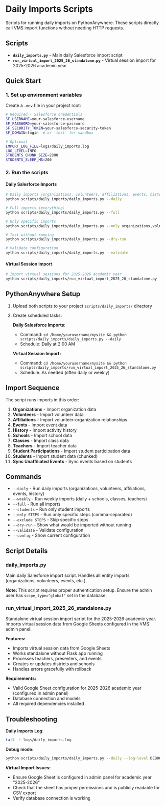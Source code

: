 # Daily Imports Scripts

Scripts for running daily imports on PythonAnywhere. These scripts directly call VMS import functions without needing HTTP requests.

## Scripts

- **`daily_imports.py`** - Main daily Salesforce import script
- **`run_virtual_import_2025_26_standalone.py`** - Virtual session import for 2025-2026 academic year

## Quick Start

### 1. Set up environment variables
Create a `.env` file in your project root:
```bash
# Required - Salesforce credentials
SF_USERNAME=your-salesforce-username
SF_PASSWORD=your-salesforce-password
SF_SECURITY_TOKEN=your-salesforce-security-token
SF_DOMAIN=login  # or 'test' for sandbox

# Optional
IMPORT_LOG_FILE=logs/daily_imports.log
LOG_LEVEL=INFO
STUDENTS_CHUNK_SIZE=2000
STUDENTS_SLEEP_MS=200
```

### 2. Run the scripts

#### Daily Salesforce Imports
```bash
# Daily imports (organizations, volunteers, affiliations, events, history)
python scripts/daily_imports/daily_imports.py --daily

# Full imports (everything)
python scripts/daily_imports/daily_imports.py --full

# Only specific imports
python scripts/daily_imports/daily_imports.py --only organizations,volunteers

# Test without running
python scripts/daily_imports/daily_imports.py --dry-run

# Validate configuration
python scripts/daily_imports/daily_imports.py --validate
```

#### Virtual Session Import
```bash
# Import virtual sessions for 2025-2026 academic year
python scripts/daily_imports/run_virtual_import_2025_26_standalone.py
```

## PythonAnywhere Setup

1. Upload both scripts to your project `scripts/daily_imports/` directory
2. Create scheduled tasks:

   **Daily Salesforce Imports:**
   - Command: `cd /home/yourusername/mysite && python scripts/daily_imports/daily_imports.py --daily`
   - Schedule: Daily at 2:00 AM

   **Virtual Session Import:**
   - Command: `cd /home/yourusername/mysite && python scripts/daily_imports/run_virtual_import_2025_26_standalone.py`
   - Schedule: As needed (often daily or weekly)

## Import Sequence

The script runs imports in this order:

1. **Organizations** - Import organization data
2. **Volunteers** - Import volunteer data
3. **Affiliations** - Import volunteer-organization relationships
4. **Events** - Import event data
5. **History** - Import activity history
6. **Schools** - Import school data
7. **Classes** - Import class data
8. **Teachers** - Import teacher data
9. **Student Participations** - Import student participation data
10. **Students** - Import student data (chunked)
11. **Sync Unaffiliated Events** - Sync events based on students

## Commands

- `--daily` - Run daily imports (organizations, volunteers, affiliations, events, history)
- `--weekly` - Run weekly imports (daily + schools, classes, teachers)
- `--full` - Run all imports
- `--students` - Run only student imports
- `--only STEPS` - Run only specific steps (comma-separated)
- `--exclude STEPS` - Skip specific steps
- `--dry-run` - Show what would be imported without running
- `--validate` - Validate configuration
- `--config` - Show current configuration

## Script Details

### daily_imports.py

Main daily Salesforce import script. Handles all entity imports (organizations, volunteers, events, etc.).

**Note:** This script requires proper authentication setup. Ensure the admin user has `scope_type="global"` set in the database.

### run_virtual_import_2025_26_standalone.py

Standalone virtual session import script for the 2025-2026 academic year. Imports virtual session data from Google Sheets configured in the VMS admin panel.

**Features:**
- Imports virtual session data from Google Sheets
- Works standalone without Flask app running
- Processes teachers, presenters, and events
- Creates or updates districts and schools
- Handles errors gracefully with rollback

**Requirements:**
- Valid Google Sheet configuration for 2025-2026 academic year (configured in admin panel)
- Database connection and models
- All required dependencies installed

## Troubleshooting

**Daily Imports Log:**
```bash
tail -f logs/daily_imports.log
```

**Debug mode:**
```bash
python scripts/daily_imports/daily_imports.py --daily --log-level DEBUG
```

**Virtual Import Issues:**
- Ensure Google Sheet is configured in admin panel for academic year "2025-2026"
- Check that the sheet has proper permissions and is publicly readable for CSV export
- Verify database connection is working
